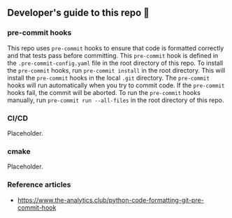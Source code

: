 ## Developer's guide to this repo 📌

### pre-commit hooks

This repo uses `pre-commit` hooks to ensure that code is formatted correctly and that tests pass before committing.
This `pre-commit` hook is defined in the `.pre-commit-config.yaml` file in the root directory of this repo.
To install the `pre-commit` hooks, run `pre-commit install` in the root directory.
This will install the `pre-commit` hooks in the local `.git` directory.
The `pre-commit` hooks will run automatically when you try to commit code.
If the `pre-commit` hooks fail, the commit will be aborted.
To run the `pre-commit` hooks manually, run `pre-commit run --all-files` in the root directory of this repo.

### CI/CD

Placeholder.

### cmake

Placeholder.

### Reference articles

- https://www.the-analytics.club/python-code-formatting-git-pre-commit-hook
